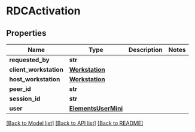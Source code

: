 # RDCActivation


## Properties
Name | Type | Description | Notes
------------ | ------------- | ------------- | -------------
**requested_by** | **str** |  | 
**client_workstation** | [**Workstation**](Workstation.md) |  | 
**host_workstation** | [**Workstation**](Workstation.md) |  | 
**peer_id** | **str** |  | 
**session_id** | **str** |  | 
**user** | [**ElementsUserMini**](ElementsUserMini.md) |  | 

[[Back to Model list]](../#documentation-for-models) [[Back to API list]](../#documentation-for-api-endpoints) [[Back to README]](../)


